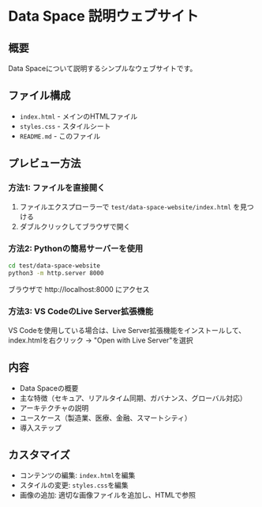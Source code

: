 # Data Space 説明ウェブサイト

## 概要
Data Spaceについて説明するシンプルなウェブサイトです。

## ファイル構成
- `index.html` - メインのHTMLファイル
- `styles.css` - スタイルシート
- `README.md` - このファイル

## プレビュー方法

### 方法1: ファイルを直接開く
1. ファイルエクスプローラーで `test/data-space-website/index.html` を見つける
2. ダブルクリックしてブラウザで開く

### 方法2: Pythonの簡易サーバーを使用
```bash
cd test/data-space-website
python3 -m http.server 8000
```
ブラウザで http://localhost:8000 にアクセス

### 方法3: VS CodeのLive Server拡張機能
VS Codeを使用している場合は、Live Server拡張機能をインストールして、
index.htmlを右クリック → "Open with Live Server"を選択

## 内容
- Data Spaceの概要
- 主な特徴（セキュア、リアルタイム同期、ガバナンス、グローバル対応）
- アーキテクチャの説明
- ユースケース（製造業、医療、金融、スマートシティ）
- 導入ステップ

## カスタマイズ
- コンテンツの編集: `index.html`を編集
- スタイルの変更: `styles.css`を編集
- 画像の追加: 適切な画像ファイルを追加し、HTMLで参照